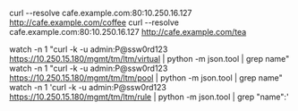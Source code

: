 curl --resolve cafe.example.com:80:10.250.16.127 http://cafe.example.com/coffee
curl --resolve cafe.example.com:80:10.250.16.127 http://cafe.example.com/tea

watch -n 1 "curl -k -u admin:P@ssw0rd123 https://10.250.15.180/mgmt/tm/ltm/virtual | python -m json.tool | grep name"
watch -n 1 "curl -k -u admin:P@ssw0rd123 https://10.250.15.180/mgmt/tm/ltm/pool | python -m json.tool | grep name"
watch -n 1 'curl -k -u admin:P@ssw0rd123 https://10.250.15.180/mgmt/tm/ltm/rule | python -m json.tool | grep \"name\":'